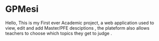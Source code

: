 # GPMesi
Hello, This is my First ever Academic project, a web application used to view, edit and add Master/PFE desciptions , the plateform also allows teachers to choose which topics they get to judge . 
